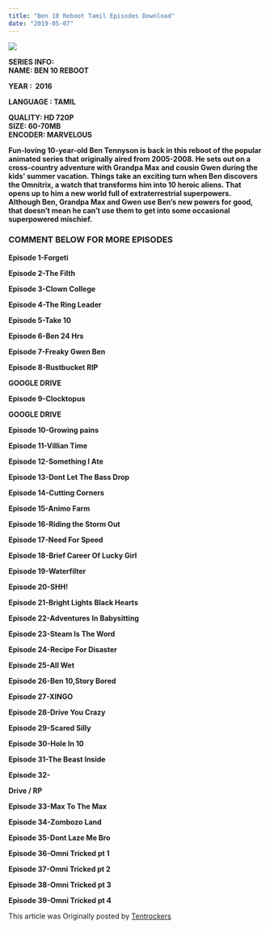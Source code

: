 ```yaml
---
title: "Ben 10 Reboot Tamil Episodes Download"
date: "2019-05-07"
---
```


[![](https://4.bp.blogspot.com/-C_PSisV_A68/XLOMtzKmaLI/AAAAAAAAA5A/tWVaYaaaGGIMwiQYyPALaCYEk_jqJUxDQCLcBGAs/s400/maxresdefault.jpg)](https://4.bp.blogspot.com/-C_PSisV_A68/XLOMtzKmaLI/AAAAAAAAA5A/tWVaYaaaGGIMwiQYyPALaCYEk_jqJUxDQCLcBGAs/s1600/maxresdefault.jpg)

**SERIES INFO:**  
**NAME: BEN 10 REBOOT**  

**YEAR :  2016**

**LANGUAGE : TAMIL**

**QUALITY: HD 720P**  
**SIZE: 60-70MB**  
**ENCODER: MARVELOUS**

**Fun-loving 10-year-old Ben Tennyson is back in this reboot of the popular animated series that originally aired from 2005-2008. He sets out on a cross-country adventure with Grandpa Max and cousin Gwen during the kids’ summer vacation. Things take an exciting turn when Ben discovers the Omnitrix, a watch that transforms him into 10 heroic aliens. That opens up to him a new world full of extraterrestrial superpowers. Although Ben, Grandpa Max and Gwen use Ben’s new powers for good, that doesn’t mean he can’t use them to get into some occasional superpowered mischief.**

### **COMMENT BELOW FOR MORE EPISODES**

**Episode 1-Forgeti**

**Episode 2-The Filth**

**Episode 3-Clown College**

**Episode 4-The Ring Leader**

**Episode 5-Take 10**

**Episode 6-Ben 24 Hrs**

**Episode 7-Freaky Gwen Ben**

**Episode 8-Rustbucket RIP**

**GOOGLE DRIVE**

**Episode 9-Clocktopus**

**GOOGLE DRIVE**

**Episode 10-Growing pains**

**Episode 11-Villian Time**

**Episode 12-Something I Ate**

**Episode 13-Dont Let The Bass Drop**

**Episode 14-Cutting Corners**

**Episode 15-Animo Farm**

**Episode 16-Riding the Storm Out**

**Episode 17-Need For Speed**

**Episode 18-Brief Career Of Lucky Girl**

**Episode 19-Waterfilter**

**Episode 20-SHH!**

**Episode 21-Bright Lights Black Hearts**

**Episode 22-Adventures In Babysitting**

**Episode 23-Steam Is The Word**

**Episode 24-Recipe For Disaster**

**Episode 25-All Wet**

**Episode 26-Ben 10,Story Bored**

**Episode 27-XINGO**

**Episode 28-Drive You Crazy**

**Episode 29-Scared Silly**

**Episode 30-Hole In 10**

**Episode 31-The Beast Inside**

**Episode 32-**

**Drive / RP**

**Episode 33-Max To The Max**

**Episode 34-Zombozo Land**

**Episode 35-Dont Laze Me Bro**

**Episode 36-Omni Tricked pt 1**

**Episode 37-Omni Tricked pt 2**

**Episode 38-Omni Tricked pt 3**

**Episode 39-Omni Tricked pt 4**

This article was Originally posted by [Tentrockers](https://tentrockers.blogspot.com/)

